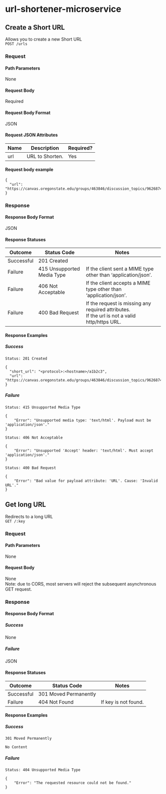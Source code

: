 # url-shortener-microservice
## Create a Short URL
Allows you to create a new Short URL\
`POST /urls`
### Request
#### Path Parameters
None
#### Request Body
Required
#### Request Body Format
JSON
#### Request JSON Attributes
| Name        | Description                         | Required? |
| ----------- | ----------------------------------- | --------- |
| url         | URL to Shorten.                     | Yes       |
#### Request body example
```
{
  "url": "https://canvas.oregonstate.edu/groups/463846/discussion_topics/9626874"
}
```
### Response
#### Response Body Format
JSON
#### Response Statuses
| Outcome    | Status Code                         | Notes                                                                                                                                                                                                    |
| ---------- | ----------------------------------- | -------------------------------------------------------------------------------------------------------------------------------------------------------------------------------------------------------- |
| Successful | 201 Created                         |                                                                                                                                                                                                          |
| Failure    | 415 Unsupported Media Type          | If the client sent a MIME type other than ‘application/json’.                                                                                                                                            |  
| Failure    | 406 Not Acceptable                  | If the client accepts a MIME type other than ‘application/json’.                                                                                                                                         |
| Failure    | 400 Bad Request                     | If the request is missing any required attributes.<br />If the url is not a valid http/https URL. |
#### Response Examples
##### Success
```
Status: 201 Created

{
  "short_url": "<protocol>:<hostname>/a1b2c3",
  "url": "https://canvas.oregonstate.edu/groups/463846/discussion_topics/9626874"
}
```
##### Failure
```
Status: 415 Unsupported Media Type

{
    "Error": "Unsupported media type: 'text/html'. Payload must be 'application/json'."
}
```
```
Status: 406 Not Acceptable

{
    "Error": "Unsupported 'Accept' header: 'text/html'. Must accept 'application/json'."
}
```
```
Status: 400 Bad Request

{
    "Error": "Bad value for payload attribute: 'URL'. Cause: 'Invalid URL'."
}
```
## Get long URL
Redirects to a long URL\
`GET /:key`
### Request
#### Path Parameters
None
#### Request Body
None\
Note: due to CORS, most servers will reject the subsequent asynchronous GET request.
### Response
#### Response Body Format
##### Success
None
##### Failure
JSON
#### Response Statuses
| Outcome    | Status Code                         | Notes                |
| ---------- | ----------------------------------- | -------------------- |
| Successful | 301 Moved Permanently               |                      |
| Failure    | 404 Not Found                       | If key is not found. |  
#### Response Examples
##### Success
```
301 Moved Permanently

No Content
```
##### Failure
```
Status: 404 Unsupported Media Type

{
    "Error": "The requested resource could not be found."
}
```
